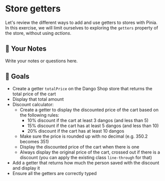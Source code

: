# Store getters

Let's review the different ways to add and use getters to stores with Pinia. In this exercise, we will limit ourselves to exploring the `getters` property of the store, without using _actions_.

## 📝 Your Notes

Write your notes or questions here.

## 🎯 Goals

- Create a getter `totalPrice` on the Dango Shop store that returns the total price of the cart
- Display that total amount
- Discount calculator:
  - Create a getter to display the discounted price of the cart based on the following rules:
    - 10% discount if the cart at least 3 dangos (and less than 5)
    - 15% discount if the cart has at least 5 dangos (and less than 10)
    - 20% discount if the cart has at least 10 dangos
  - Make sure the price is rounded up with no decimal (e.g. 350.2 becomes 351)
  - Display the discounted price of the cart when there is one
  - Always display the original price of the cart, crossed out if there is a discount (you can apply the existing class `line-through` for that)
- Add a getter that returns how much the person saved with the discount and display it
- Ensure all the getters are correctly typed
